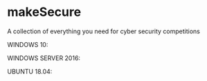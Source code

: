# makeSecure
A collection of everything you need for cyber security competitions

WINDOWS 10:

WINDOWS SERVER 2016:

UBUNTU 18.04:
